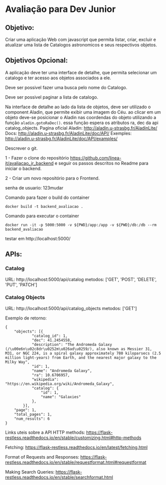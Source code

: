 # Avaliação para Dev Junior 

## Objetivo:
Criar uma aplicação Web com javascript que permita listar, criar, excluir e atualizar uma lista de Catalogos astronomicos e seus respectivos objetos.

## Objetivos Opcional:
A aplicação deve ter uma interface de detalhe, que permita selecionar um catalogo e ter acesso aos objetos associados a ele. 

Deve ser possivel fazer uma busca pelo nome do Catalogo. 

Deve ser possivel paginar a lista de catalogo.

Na interface de detalhe ao lado da lista de objetos, deve ser utilizado o component Aladin, que permite exibir uma imagem do Céu. ao clicar em um objeto deve-se posicionar o Aladin nas coordendas do objeto utilizando a função ```aladin.gotoRaDec()```. essa função espera os atributos ra, dec da api catalog_objects. 
Pagina oficial Aladin: http://aladin.u-strasbg.fr/AladinLite/ 
Docs: http://aladin.u-strasbg.fr/AladinLite/doc/API/
Exemples: http://aladin.u-strasbg.fr/AladinLite/doc/API/examples/


Descrever o git. 



1 - Fazer o clone do repositório https://github.com/linea-it/avaliacao_jr_backend e seguir os passos descritos no Readme para iniciar o backend. 

2 - Criar um novo repositório para o Frontend. 


senha de usuario: 123mudar

Comando para fazer o build do container
```
docker build -t backend_avaliacao .
```


Comando para executar o container
```
docker run -it -p 5000:5000 -v ${PWD}/app:/app -v ${PWD}/db:/db --rm backend_avaliacao
```

testar em 
http://localhost:5000/








## APIs:
### Catalog
URL: http://localhost:5000/api/catalog
metodos: ['GET', 'POST', 'DELETE', 'PUT', 'PATCH']

### Catalog Objects
URL: http://localhost:5000/api/catalog_objects
metodos: ['GET']

Exemplo de retorno: 
```
{
	"objects": [{
			"catalog_id": 1,
			"dec": 41.2454558,
			"description": "The Andromeda Galaxy (/\u00e6n\u02c8dr\u0252m\u026ad\u0259/), also known as Messier 31, M31, or NGC 224, is a spiral galaxy approximately 780 kiloparsecs (2.5 million light-years) from Earth, and the nearest major galaxy to the Milky Way",
			"id": 1,
			"name": "Andromeda Galaxy",
			"ra": 10.6706957,
			"wikipedia": "https://en.wikipedia.org/wiki/Andromeda_Galaxy",
            "catalog": {
				"id": 1,
				"name": "Galaxies"
			},
		}],
    "page": 1,
	"total_pages": 1,
    "num_results": 6
}

```




Links uteis sobre a API
HTTP methods: https://flask-restless.readthedocs.io/en/stable/customizing.html#http-methods

Fetching: https://flask-restless.readthedocs.io/en/latest/fetching.html

Format of Requests and Responses: https://flask-restless.readthedocs.io/en/stable/requestformat.html#requestformat

Making Search Queries: https://flask-restless.readthedocs.io/en/stable/searchformat.html





